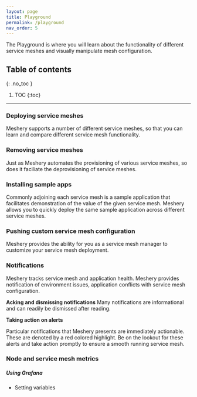 ```yaml
---
layout: page
title: Playground
permalink: /playground
nav_order: 5
---
```


The Playground is where you will learn about the functionality of different service meshes and visually manipulate mesh configuration.
## Table of contents
{: .no_toc }

1. TOC
{:toc}

---

### Deploying service meshes
Meshery supports a number of different service meshes, so that you can learn and compare different service mesh functionality.

### Removing service meshes
Just as Meshery automates the provisioning of various service meshes, so does it faciliate the deprovisioning of service meshes.

### Installing sample apps
Commonly adjoining each service mesh is a sample application that facilitates demonstration of the value of the given service mesh. Meshery allows you to quickly deploy the same sample application across different service meshes.

### Pushing custom service mesh configuration
Meshery provides the ability for you as a service mesh manager to customize your service mesh deployment.

### Notifications 
Meshery tracks service mesh and application health. Meshery provides notification of environment issues, application conflicts with service mesh configuration.

**Acking and dismissing notifications**
Many notifications are informational and can readily be dismissed after reading.

<strong>Taking action on alerts</strong>

Particular notifications that Meshery presents are immediately actionable. These are denoted by a red colored highlight. Be on the lookout for these alerts and take action promptly to ensure a smooth running service mesh.

### Node and service mesh metrics

##### Using Grafana
* Setting variables